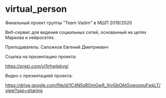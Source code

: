 # virtual_person
Финальный проект группы "Team Vadim" в МШП 2019/2020

Веб-сервис для ведения социальных сетей, основанный на цепях Маркова и нейросетях.

Преподаватель: Сапожков Евгений Дмитриевич


Ссылка на презентацию проекта:

https://prezi.com/yi1irhwlpkvg/

Видео с презентацией проекта:

https://drive.google.com/file/d/1C4N5sROmGwR_XjvGbOAtGxwoonuFwkLT/view?usp=sharing
